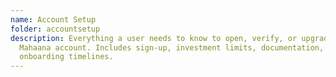 ```yaml
---
name: Account Setup
folder: accountsetup
description: Everything a user needs to know to open, verify, or upgrade their
  Mahaana account. Includes sign-up, investment limits, documentation, and
  onboarding timelines.
---
```

